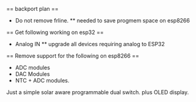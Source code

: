 == backport plan ==

* Do not remove frline.
** needed to save progmem space on esp8266

== Get following working on esp32 ==

* Analog IN
** upgrade all devices requiring analog to ESP32

== Remove support for the following on esp8266 ==

* ADC modules
* DAC Modules
* NTC + ADC modules.

Just a simple solar aware programmable dual switch.
plus OLED display.
